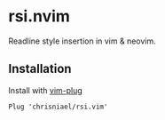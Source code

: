 # rsi.nvim

Readline style insertion in vim &amp; neovim.

## Installation

Install with [vim-plug](https://github.com/junegunn/vim-plug)

```vim
Plug 'chrisniael/rsi.vim'
```
